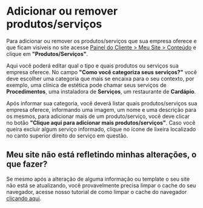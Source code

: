 # Adicionar ou remover produtos/serviços

Para adicionar ou remover os produtos/serviços que sua empresa oferece e que ficam visíveis no site acesse [Painel do Cliente > Meu Site > Conteúdo](https://indexapro.com.br/dashboard/conteudo) e clique em **"Produtos/Serviços"**.

Aqui você poderá editar qual o tipo e quais produtos ou serviços sua empresa oferece. No campo **"Como você categoriza seus serviços?"** você deve escolher uma categoria que mais se encaixa para o seu contexto, por exemplo, uma clínica de estética pode chamar seus serviços de **Procedimentos**, uma instaladora de **Serviços**, um restaurante de **Cardápio**.

Após informar sua categoria, você deverá listar quais produtos/serviços sua empresa oferece, informando uma imagem, um nome e uma descrição para os mesmos, para adicionar mais de um produto/serviço, você deve clicar no botão **"Clique aqui para adicionar mais produtos/serviços"**. Caso você queira excluir algum serviço informado, clique no ícone de lixeira localizado no canto superior direito do serviço em questão.


## Meu site não está refletindo minhas alterações, o que fazer?

Se mesmo após a alteração de alguma informação ou template o seu site não está se atualizando, você provavelmente precisa limpar o cache do seu navegador, acesse nosso tutorial de como limpar o cache do navegador [clicando aqui](/editando-meu-site/limpar-cache-do-navegador/).

